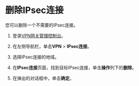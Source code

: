 # 删除IPsec连接

您可以删除一个不需要的IPsec连接。

1.  登录[VPN网关管理控制台](https://vpc.console.aliyun.com/vpn)。

2.  在左侧导航栏，单击**VPN** \> **IPsec连接**。

3.  选择IPsec连接的地域。

4.  在**IPsec连接**页面，找到目标IPsec连接，单击**操作**列下的**删除**。

5.  在弹出的对话框中，单击**确定**。


